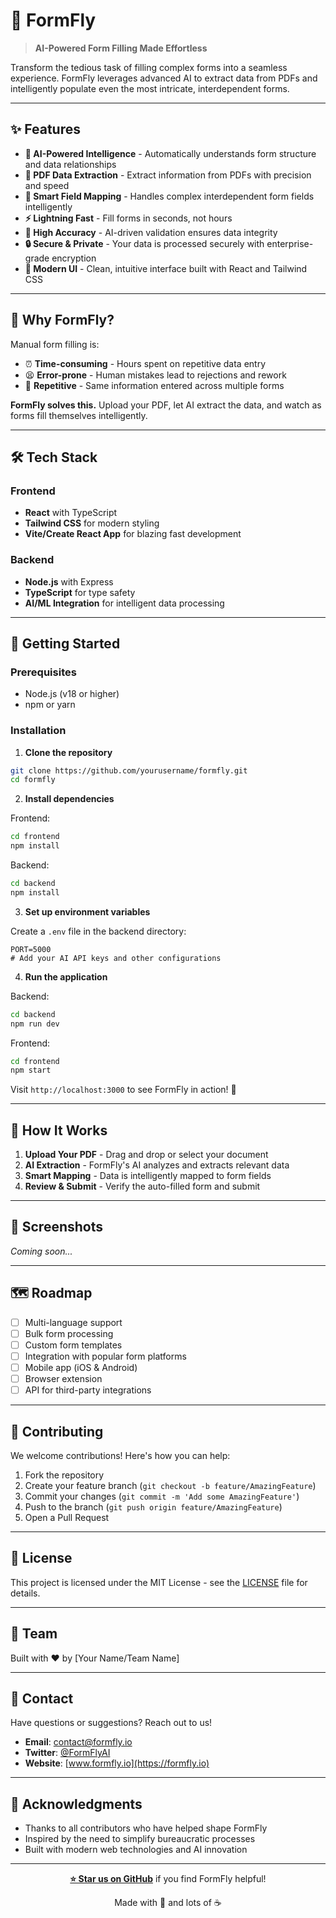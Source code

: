 # 🚀 FormFly

> **AI-Powered Form Filling Made Effortless**

Transform the tedious task of filling complex forms into a seamless experience. FormFly leverages advanced AI to extract data from PDFs and intelligently populate even the most intricate, interdependent forms.

---

## ✨ Features

- **🤖 AI-Powered Intelligence** - Automatically understands form structure and data relationships
- **📄 PDF Data Extraction** - Extract information from PDFs with precision and speed
- **🔗 Smart Field Mapping** - Handles complex interdependent form fields intelligently
- **⚡ Lightning Fast** - Fill forms in seconds, not hours
- **🎯 High Accuracy** - AI-driven validation ensures data integrity
- **🔒 Secure & Private** - Your data is processed securely with enterprise-grade encryption
- **🎨 Modern UI** - Clean, intuitive interface built with React and Tailwind CSS

---

## 🎯 Why FormFly?

Manual form filling is:
- ⏰ **Time-consuming** - Hours spent on repetitive data entry
- 😫 **Error-prone** - Human mistakes lead to rejections and rework
- 🔄 **Repetitive** - Same information entered across multiple forms

**FormFly solves this.** Upload your PDF, let AI extract the data, and watch as forms fill themselves intelligently.

---

## 🛠️ Tech Stack

### Frontend
- **React** with TypeScript
- **Tailwind CSS** for modern styling
- **Vite/Create React App** for blazing fast development

### Backend
- **Node.js** with Express
- **TypeScript** for type safety
- **AI/ML Integration** for intelligent data processing

---

## 🚀 Getting Started

### Prerequisites
- Node.js (v18 or higher)
- npm or yarn

### Installation

1. **Clone the repository**
```bash
git clone https://github.com/yourusername/formfly.git
cd formfly
```

2. **Install dependencies**

Frontend:
```bash
cd frontend
npm install
```

Backend:
```bash
cd backend
npm install
```

3. **Set up environment variables**

Create a `.env` file in the backend directory:
```env
PORT=5000
# Add your AI API keys and other configurations
```

4. **Run the application**

Backend:
```bash
cd backend
npm run dev
```

Frontend:
```bash
cd frontend
npm start
```

Visit `http://localhost:3000` to see FormFly in action! 🎉

---

## 📖 How It Works

1. **Upload Your PDF** - Drag and drop or select your document
2. **AI Extraction** - FormFly's AI analyzes and extracts relevant data
3. **Smart Mapping** - Data is intelligently mapped to form fields
4. **Review & Submit** - Verify the auto-filled form and submit

---

## 🎨 Screenshots

*Coming soon...*

---

## 🗺️ Roadmap

- [ ] Multi-language support
- [ ] Bulk form processing
- [ ] Custom form templates
- [ ] Integration with popular form platforms
- [ ] Mobile app (iOS & Android)
- [ ] Browser extension
- [ ] API for third-party integrations

---

## 🤝 Contributing

We welcome contributions! Here's how you can help:

1. Fork the repository
2. Create your feature branch (`git checkout -b feature/AmazingFeature`)
3. Commit your changes (`git commit -m 'Add some AmazingFeature'`)
4. Push to the branch (`git push origin feature/AmazingFeature`)
5. Open a Pull Request

---

## 📄 License

This project is licensed under the MIT License - see the [LICENSE](LICENSE) file for details.

---

## 👥 Team

Built with ❤️ by [Your Name/Team Name]

---

## 📧 Contact

Have questions or suggestions? Reach out to us!

- **Email**: contact@formfly.io
- **Twitter**: [@FormFlyAI](https://twitter.com/formflyai)
- **Website**: [www.formfly.io](https://formfly.io)

---

## 🙏 Acknowledgments

- Thanks to all contributors who have helped shape FormFly
- Inspired by the need to simplify bureaucratic processes
- Built with modern web technologies and AI innovation

---

<div align="center">

**[⭐ Star us on GitHub](https://github.com/NitinSingh99/FormFly)** if you find FormFly helpful!

Made with 💙 and lots of ☕

</div>